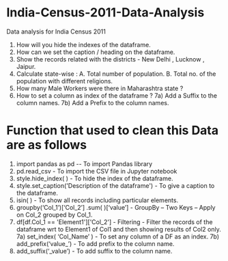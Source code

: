 # India-Census-2011-Data-Analysis
Data analysis for India Census 2011
1) How will you hide the indexes of the dataframe.
2) How can we set the caption / heading on the dataframe.
3) Show the records related with the districts - New Delhi , Lucknow , Jaipur.
4) Calculate state-wise :
A. Total number of population.
B. Total no. of the population with different religions.
5) How many Male Workers were there in Maharashtra state ?
6) How to set a column as index of the dataframe ?
7a) Add a Suffix to the column names.
7b) Add a Prefix to the column names.
# Function that used to clean this Data are as follows
1) import pandas as pd -- To import Pandas library
2) pd.read_csv - To import the CSV file in Jupyter notebook
3) style.hide_index( ) - To hide the index of the dataframe.
4) style.set_caption('Description of the dataframe') - To give a caption to the dataframe.
5) isin( ) - To show all records including particular elements.
6) groupby(‘Col_1’)[‘Col_2’] .sum( )[‘value’] - GroupBy – Two Keys – Apply on Col_2 grouped by Col_1.
7) df[df.Col_1 == 'Element1']['Col_2'] - Filtering - Filter the records of the dataframe wrt to Element1 of Col1 and then showing results of Col2 only.
7a) set_index( ‘Col_Name’ ) - To set any column of a DF as an index.
7b) add_prefix(‘value_’) - To add prefix to the column name.
8) add_suffix(‘_value’) - To add suffix to the column name.

